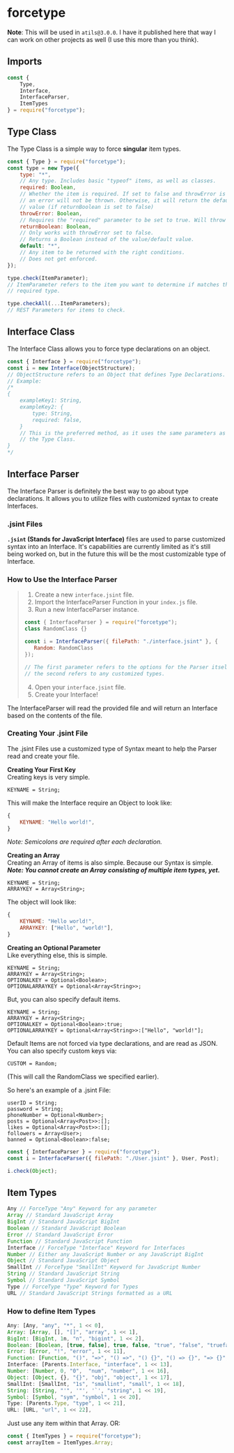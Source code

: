 # forcetype
**Note**: This will be used in `atils@3.0.0`. I have it published here that way I can work on other projects as well (I use this more than you think).

## Imports
```js
const { 
    Type, 
    Interface, 
    InterfaceParser, 
    ItemTypes 
} = require("forcetype");
```

## Type Class
The Type Class is a simple way to force **singular** item types.

```js
const { Type } = require("forcetype");
const type = new Type({
    type: "*",
    // Any type. Includes basic "typeof" items, as well as classes.
    required: Boolean,
    // Whether the item is required. If set to false and throwError is true
    // an error will not be thrown. Otherwise, it will return the default
    // value (if returnBoolean is set to false)
    throwError: Boolean,
    // Requires the "required" parameter to be set to true. Will throw an error.
    returnBoolean: Boolean,
    // Only works with throwError set to false.
    // Returns a Boolean instead of the value/default value.
    default: "*",
    // Any item to be returned with the right conditions.
    // Does not get enforced.
});

type.check(ItemParameter);
// ItemParameter refers to the item you want to determine if matches the
// required type.

type.checkAll(...ItemParameters);
// REST Parameters for items to check.
```

## Interface Class
The Interface Class allows you to force type declarations on an object.

```js
const { Interface } = require("forcetype");
const i = new Interface(ObjectStructure);
// ObjectStructure refers to an Object that defines Type Declarations.
// Example:
/* 
{
    exampleKey1: String,
    exampleKey2: {
        type: String,
        required: false,
    } 
    // This is the preferred method, as it uses the same parameters as 
    // the Type Class.
}
*/
```

## Interface Parser
The Interface Parser is definitely the best way to go about type declarations. It allows you to utilize files with customized syntax to create Interfaces.

### .jsint Files
**`.jsint` (Stands for JavaScript Interface)** files are used to parse customized syntax into an Interface. It's capabilities are currently limited as it's still being worked on, but in the future this will be the most customizable type of Interface.

### How to Use the Interface Parser
> 1. Create a new `interface.jsint` file.
> 2. Import the InterfaceParser Function in your `index.js` file.
> 3. Run a new InterfaceParser instance.
> ```js
> const { InterfaceParser } = require("forcetype");
> class RandomClass {}
>
> const i = InterfaceParser({ filePath: "./interface.jsint" }, {
>    Random: RandomClass
> });
>
> // The first parameter refers to the options for the Parser itself, and
> // the second refers to any customized types.
>```
> 4. Open your `interface.jsint` file.
> 5. Create your Interface!

The InterfaceParser will read the provided file and will return an Interface based on the contents of the file.

### Creating Your .jsint File
The .jsint Files use a customized type of Syntax meant to help the Parser read and create your file.

**Creating Your First Key**<br>
Creating keys is very simple.
```jsint
KEYNAME = String;
```
This will make the Interface require an Object to look like:
```js
{
    KEYNAME: "Hello world!",
}
```

*Note: Semicolons are required after each declaration.*

**Creating an Array**<br>
Creating an Array of items is also simple. Because our Syntax is simple.<br>
***Note: You cannot create an Array consisting of multiple item types, yet.***

```jsint
KEYNAME = String;
ARRAYKEY = Array<String>;
```
The object will look like:
```js
{
    KEYNAME: "Hello world!",
    ARRAYKEY: ["Hello", "world!"],
}
```

**Creating an Optional Parameter**<br>
Like everything else, this is simple.
```jsint
KEYNAME = String;
ARRAYKEY = Array<String>;
OPTIONALKEY = Optional<Boolean>;
OPTIONALARRAYKEY = Optional<Array<String>>;
```

But, you can also specify default items.
```jsint
KEYNAME = String;
ARRAYKEY = Array<String>;
OPTIONALKEY = Optional<Boolean>:true;
OPTIONALARRAYKEY = Optional<Array<String>>:["Hello", "world!"];
```

Default Items are not forced via type declarations, and are read as JSON.
You can also specify custom keys via:
```jsint
CUSTOM = Random;
```
(This will call the RandomClass we specified earlier).

So here's an example of a .jsint File:
```jsint
userID = String;
password = String;
phoneNumber = Optional<Number>;
posts = Optional<Array<Post>>:[];
likes = Optional<Array<Post>>:[];
followers = Array<User>;
banned = Optional<Boolean>:false;
```

```js
const { InterfaceParser } = require("forcetype");
const i = InterfaceParser({ filePath: "./User.jsint" }, User, Post);

i.check(Object);
```

## Item Types
```js
Any // ForceType "Any" Keyword for any parameter
Array // Standard JavaScript Array
BigInt // Standard JavaScript BigInt
Boolean // Standard JavaScript Boolean
Error // Standard JavaScript Error
Function // Standard JavaScript Function
Interface // ForceType "Interface" Keyword for Interfaces
Number // Either any JavaScript Number or any JavaScript BigInt
Object // Standard JavaScript Object
SmallInt // ForceType "SmallInt" Keyword for JavaScript Number
String // Standard JavaScript String
Symbol // Standard JavaScript Symbol
Type // ForceType "Type" Keyword for Types
URL // Standard JavaScript Strings formatted as a URL
```

### How to define Item Types
```js
Any: [Any, "any", "*", 1 << 0],
Array: [Array, [], "[]", "array", 1 << 1],
BigInt: [BigInt, 1n, "n", "bigint", 1 << 2],
Boolean: [Boolean, [true, false], true, false, "true", "false", "truefalse", "true, false", "boolean", 1 << 4],
Error: [Error, "!", "error", 1 << 11],
Function: [Function, "()", "=>", "() =>", "() {}", "() => {}", "=> {}", "fn", "function", 1 << 12],
Interface: [Parents.Interface, "interface", 1 << 13],
Number: [Number, 0, "0",  "num", "number", 1 << 16],
Object: [Object, {}, "{}", "obj", "object", 1 << 17],
SmallInt: [SmallInt, "1s", "smallint", "small", 1 << 18],
String: [String, "'", '"', '`', "string", 1 << 19],
Symbol: [Symbol, "sym", "symbol", 1 << 20],
Type: [Parents.Type, "type", 1 << 21],
URL: [URL, "url", 1 << 22],
```

Just use any item within that Array. OR:
```js
const { ItemTypes } = require("forcetype");
const arrayItem = ItemTypes.Array;
```